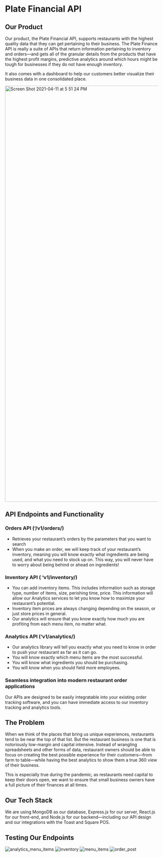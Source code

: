 # Plate Financial API

## Our Product

Our product, the Plate Financial API, supports restaurants with the highest quality data that they can get pertaining to their business. The Plate Finance API is really a suite of APIs that return information pertaining to inventory and orders—and gets all of the granular details from the products that have the highest profit margins, predictive analytics around which hours might be tough for businesses if they do not have enough inventory.

It also comes with a dashboard to help our customers better visualize their business data in one consolidated place.

<img width="1370" alt="Screen Shot 2021-04-11 at 5 51 24 PM" src="https://user-images.githubusercontent.com/27901581/114324220-98b7ac00-9aee-11eb-84fd-30cd998bf7a2.png">

## API Endpoints and Functionality

### Orders API (‘/v1/orders/)
* Retrieves your restaurant’s orders by the parameters that you want to search
* When you make an order, we will keep track of your restaurant’s inventory, meaning you will know exactly what ingredients are being used, and what you need to stock up on. This way, you will never have to worry about being behind or ahead on ingredients!

### Inventory API ( ‘v1/inventory/)
* You can add inventory items. This includes information such as storage type, number of items, size, perishing time, price. This information will allow our Analytics services to let you know how to maximize your restaurant’s potential.
* Inventory item prices are always changing depending on the season, or just store prices in general. 
* Our analytics will ensure that you know exactly how much you are profiting from each menu item, no matter what.

### Analytics API (‘v1/analytics/)
* Our analytics library will tell you exactly what you need to know in order to push your restaurant as far as it can go.
* You will know exactly which menu items are the most successful.
* You will know what ingredients you should be purchasing.
* You will know when you should field more employees.

### Seamless integration into modern restaurant order applications
Our APIs are designed to be easily integratable into your existing order tracking software, and you can have immediate access to our inventory tracking and analytics tools.

## The Problem

When we think of the places that bring us unique experiences, restaurants tend to be near the top of that list. But the restaurant business is one that is notoriously low-margin and capital intensive. Instead of wrangling spreadsheets and other forms of data, restaurant owners should be able to focus on creating the best possible experience for their customers—from farm to table—while having the best analytics to show them a true 360 view of their business.

This is especially true during the pandemic; as restaurants need capital to keep their doors open, we want to ensure that small business owners have a full picture of their finances at all times.

## Our Tech Stack

We are using MongoDB as our database, Express.js for our server, React.js for our front-end, and Node.js for our backend—including our API design and our integrations with the Toast and Square POS.

## Testing Our Endpoints

![analytics_menu_items](https://user-images.githubusercontent.com/27901581/114324762-796e4e00-9af1-11eb-8d5a-2cc295bbd260.PNG)
![inventory](https://user-images.githubusercontent.com/27901581/114324763-7a06e480-9af1-11eb-91c4-36743ae9dd3a.PNG)
![menu_items](https://user-images.githubusercontent.com/27901581/114324764-7a06e480-9af1-11eb-9f01-1d9c39f136c7.PNG)
![order_post](https://user-images.githubusercontent.com/27901581/114324765-7a9f7b00-9af1-11eb-950e-d454ee0e3728.PNG)
